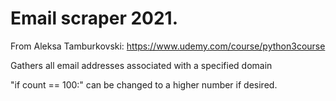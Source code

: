 # Email scraper 2021. 
From Aleksa Tamburkovski: https://www.udemy.com/course/python3course

Gathers all email addresses associated with a specified domain

"if count == 100:" can be changed to a higher number if desired.
